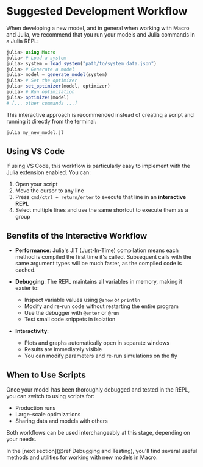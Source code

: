# Suggested Development Workflow

When developing a new model, and in general when working with Macro and Julia, we recommend that you run your models and Julia commands in a Julia REPL:

```julia
julia> using Macro
julia> # Load a system
julia> system = load_system("path/to/system_data.json")
julia> # Generate a model
julia> model = generate_model(system)
julia> # Set the optimizer
julia> set_optimizer(model, optimizer)
julia> # Run optimization
julia> optimize!(model)
# [... other commands ...]
```

This interactive approach is recommended instead of creating a script and running it directly from the terminal:

```bash
julia my_new_model.jl
```

## Using VS Code

If using VS Code, this workflow is particularly easy to implement with the Julia extension enabled. You can:
1. Open your script
2. Move the cursor to any line
3. Press `cmd/ctrl + return/enter` to execute that line in an **interactive REPL**
4. Select multiple lines and use the same shortcut to execute them as a group

## Benefits of the Interactive Workflow

- **Performance**: Julia's JIT (Just-In-Time) compilation means each method is compiled the first time it's called. Subsequent calls with the same argument types will be much faster, as the compiled code is cached.

- **Debugging**: The REPL maintains all variables in memory, making it easier to:
  - Inspect variable values using `@show` or `println`
  - Modify and re-run code without restarting the entire program
  - Use the debugger with `@enter` or `@run`
  - Test small code snippets in isolation

- **Interactivity**: 
  - Plots and graphs automatically open in separate windows
  - Results are immediately visible
  - You can modify parameters and re-run simulations on the fly

## When to Use Scripts

Once your model has been thoroughly debugged and tested in the REPL, you can switch to using scripts for:
- Production runs
- Large-scale optimizations
- Sharing data and models with others

Both workflows can be used interchangeably at this stage, depending on your needs.

In the [next section](@ref Debugging and Testing), you'll find several useful methods and utilities for working with new models in Macro.
